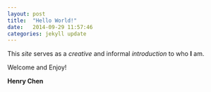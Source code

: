 ```yaml
---
layout: post
title:  "Hello World!"
date:   2014-09-29 11:57:46
categories: jekyll update
---
```

This <em>site</em> serves as a <em>creative</em> and informal <em>introduction</em> to who <strong>I</strong> am.

Welcome and Enjoy!

<strong>Henry Chen</strong>

<div id="test"></div>


<p><link href='/css/seriesStyle.css' rel='stylesheet'></p>

<script type="text/javascript" src="http://d3js.org/d3.v3.min.js"></script>

<script>(function() {

var n = 243,
duration = 750,
now = new Date(Date.now() - duration),
count = 0,
data = d3.range(n).map(function() { return 0; });

var margin = {top: 20, right: 10, bottom: 20, left: 10},
width = 960 - margin.right,
height = 120 - margin.top - margin.bottom;

var x = d3.time.scale()
.domain([now - (n - 2) * duration, now - duration])
.range([0, width]);

var y = d3.scale.linear()
.range([height, 0]);

var line = d3.svg.line()
.interpolate("basis")
.x(function(d, i) { return x(now - (n - 1 - i) * duration); })
.y(function(d, i) { return y(d); });

var svg = d3.select("div#test").selectAll("svg")
.attr("width", width + margin.left + margin.right)
.attr("height", height + margin.top + margin.bottom)
.style("margin-left", -margin.left + "px")
.append("g")
.attr("transform", "translate(" + margin.left + "," + margin.top + ")");

svg.append("defs").append("clipPath")
.attr("id", "clip")
.append("rect")
.attr("width", width)
.attr("height", height);

var axis = svg.append("g")
.attr("class", "x axis")
.attr("transform", "translate(0," + height + ")")
.call(x.axis = d3.svg.axis().scale(x).orient("bottom"));

var path = svg.append("g")
.attr("clip-path", "url(#clip)")
.append("path")
.data([data])
.attr("class", "line");

tick();

d3.select(window)
.on("click", function() { ++count; });

function tick() {

// update the domains
now = new Date();
x.domain([now - (n - 2) * duration, now - duration]);
y.domain([0, d3.max(data)]);

// push the accumulated count onto the back, and reset the count
data.push(Math.min(30, count));
count = 0;

// redraw the line
svg.select(".line")
.attr("d", line)
.attr("transform", null);

// slide the x-axis left
axis.transition()
.duration(duration)
.ease("linear")
.call(x.axis);

// slide the line left
path.transition()
.duration(duration)
.ease("linear")
.attr("transform", "translate(" + x(now - (n - 1) * duration) + ")")
.each("end", tick);

// pop the old data point off the front
data.shift();

}

})()</script>
